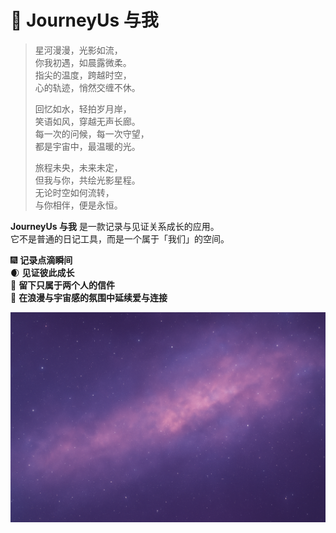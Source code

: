# :stars: JourneyUs 与我


> 星河漫漫，光影如流， \
你我初遇，如晨露微柔。 \
指尖的温度，跨越时空， \
心的轨迹，悄然交缠不休。
>
> 回忆如水，轻拍岁月岸， \
笑语如风，穿越无声长廊。 \
每一次的问候，每一次守望， \
都是宇宙中，最温暖的光。
>
> 旅程未央，未来未定， \
但我与你，共绘光影星程。 \
无论时空如何流转， \
与你相伴，便是永恒。

**JourneyUs 与我** 是一款记录与见证关系成长的应用。  
它不是普通的日记工具，而是一个属于「我们」的空间。

:fireworks: **记录点滴瞬间**  
:waxing_crescent_moon: **见证彼此成长**  
:sparkling_heart: **留下只属于两个人的信件**  
:stars: **在浪漫与宇宙感的氛围中延续爱与连接**

![星河背景](https://raw.githubusercontent.com/JourneyUs/.github/refs/heads/main/profile/img/banner.png)
